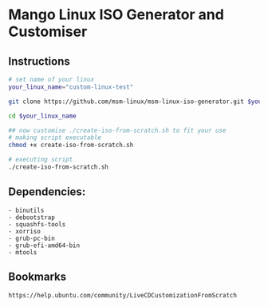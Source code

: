 # Mango Linux ISO Generator and Customiser

## Instructions
```bash
# set name of your linux
your_linux_name="custom-linux-test"

git clone https://github.com/msm-linux/msm-linux-iso-generator.git $your_linux_name

cd $your_linux_name

## now customise ./create-iso-from-scratch.sh to fit your use
# making script executable
chmod +x create-iso-from-scratch.sh

# executing script
./create-iso-from-scratch.sh
```

## Dependencies:
    - binutils
    - debootstrap
    - squashfs-tools
    - xorriso
    - grub-pc-bin
    - grub-efi-amd64-bin 
    - mtools

## Bookmarks
    https://help.ubuntu.com/community/LiveCDCustomizationFromScratch
